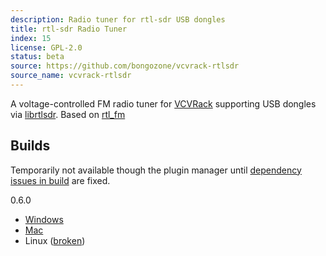 ```yaml
---
description: Radio tuner for rtl-sdr USB dongles
title: rtl-sdr Radio Tuner
index: 15
license: GPL-2.0
status: beta
source: https://github.com/bongozone/vcvrack-rtlsdr
source_name: vcvrack-rtlsdr
---
```

A voltage-controlled FM radio tuner for [VCVRack](https://vcvrack.com) supporting USB dongles via [librtlsdr](https://osmocom.org/projects/sdr/wiki/rtl-sdr). Based on [rtl_fm](http://kmkeen.com/rtl-demod-guide/)


## Builds

Temporarily not available though the plugin manager until [dependency issues in build](https://github.com/bongozone/vcvrack-rtlsdr/issues/31) are fixed.

0.6.0

- [Windows](https://github.com/bongozone/vcvrack-rtlsdr/files/1966761/PulsumQuadratum-SDR-0.6.0-win.zip)
- [Mac](https://github.com/bongozone/vcvrack-rtlsdr/releases/download/v0.6.0/PulsumQuadratum-SDR-0.6.0-mac.zip)
- Linux ([broken](https://github.com/bongozone/vcvrack-rtlsdr/issues/26))
